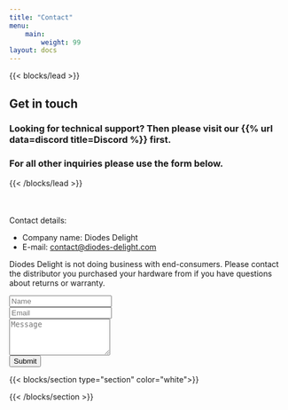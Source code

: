 ```yaml
---
title: "Contact"
menu:
    main:
        weight: 99
layout: docs
---
```


{{< blocks/lead >}}
<h2>Get in touch</h2>
<h3>Looking for technical support? Then please visit our {{% url data=discord title=Discord %}} first.</h3>
<h3>For all other inquiries please use the form below.</h3>
{{< /blocks/lead >}}


<form id="contact-form" method="post" action="https://formspree.io/f/xyylplyk" role="form" style="margin-top:10%">
    <div class="col-md-8 mx-auto">
    Contact details:

- Company name: Diodes Delight
- E-mail: contact@diodes-delight.com

Diodes Delight is not doing business with end-consumers. Please contact the distributor you purchased your hardware from if you have questions about returns or warranty.
    </div>
    <div class="controls">
        <div class="row">
            <div class="col-md-8 mx-auto">
                <div class="form-group">
                    <input id="form_name" type="text" name="name" class="form-control" placeholder="Name" required="required">
                </div>
            </div>
        </div>
        <div class="row">
            <div class="col-md-8 mx-auto">
                <div class="form-group">
                    <input id="form_email" type="text" name="email" class="form-control" placeholder="Email" required="required">
                </div>
            </div>
        </div>
        <div class="row">
            <div class="col-md-8 mx-auto">
                <div class="form-group">
                    <textarea id="form_message" name="message" class="form-control" placeholder="Message" rows="4" required="required"></textarea>
                </div>
            </div>
            <div class="col-md-8 mx-auto">
                <input type="submit" class="btn btn-success btn-send" value="Submit">
            </div>
        </div>
    </div>
</form>


{{< blocks/section type="section" color="white">}}


{{< /blocks/section >}}
